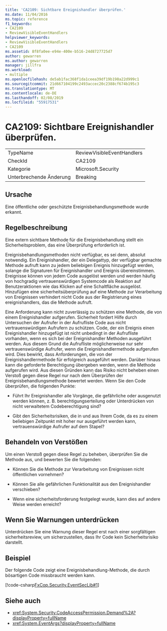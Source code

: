 ```yaml
---
title: 'CA2109: Sichtbare Ereignishandler überprüfen.'
ms.date: 11/04/2016
ms.topic: reference
f1_keywords:
- CA2109
- ReviewVisibleEventHandlers
helpviewer_keywords:
- ReviewVisibleEventHandlers
- CA2109
ms.assetid: 8f8fa0ee-e94e-400e-b516-24d8727725d7
author: gewarren
ms.author: gewarren
manager: jillfra
ms.workload:
- multiple
ms.openlocfilehash: de5ab1fac368f1da1ceea39df19b198a22d999c1
ms.sourcegitcommit: 21d667104199c2493accec20c2388cf674b195c3
ms.translationtype: MT
ms.contentlocale: de-DE
ms.lasthandoff: 02/08/2019
ms.locfileid: "55917531"
---
```

# <a name="ca2109-review-visible-event-handlers"></a>CA2109: Sichtbare Ereignishandler überprüfen.

|||
|-|-|
|TypeName|ReviewVisibleEventHandlers|
|CheckId|CA2109|
|Kategorie|Microsoft.Security|
|Unterbrechende Änderung|Breaking|

## <a name="cause"></a>Ursache
 Eine öffentliche oder geschützte Ereignisbehandlungsmethode wurde erkannt.

## <a name="rule-description"></a>Regelbeschreibung
 Eine extern sichtbare Methode für die Ereignisbehandlung stellt ein Sicherheitsproblem, das eine Überprüfung erforderlich ist.

Ereignisbehandlungsmethoden nicht verfügbar, es sei denn, absolut notwendig. Ein Ereignishandler, der ein Delegattyp, der verfügbar gemachte Methode aufruft kann zu jedem beliebigen Ereignis hinzugefügt werden, solange die Signaturen für Ereignishandler und Ereignis übereinstimmen. Ereignisse können von jedem Code ausgelöst werden und werden häufig von hochgradig vertrauenswürdigen Systemcode als Reaktion auf Benutzeraktionen wie das Klicken auf eine Schaltfläche ausgelöst. Hinzufügen eine sicherheitsüberprüfung auf eine Methode zur Verarbeitung von Ereignissen verhindert nicht Code aus der Registrierung eines ereignishandlers, das die Methode aufruft.

 Eine Anforderung kann nicht zuverlässig zu schützen eine Methode, die von einem Ereignishandler aufgerufen. Sicherheit fordert Hilfe durch Untersuchen der Aufrufer in der Aufrufliste Code aus nicht vertrauenswürdigen Aufrufern zu schützen. Code, der ein Ereignis einen Ereignishandler hinzugefügt ist nicht unbedingt in der Aufrufliste vorhanden, wenn es sich bei der Ereignishandler Methoden ausgeführt werden. Aus diesem Grund die Aufrufliste möglicherweise nur sehr vertrauenswürdige Aufrufer, wenn die Ereignishandlermethode aufgerufen wird. Dies bewirkt, dass Anforderungen, die von der Ereignishandlermethode für erfolgreich ausgeführt werden. Darüber hinaus kann die geforderte Berechtigung übergeben werden, wenn die Methode aufgerufen wird. Aus diesen Gründen kann das Risiko nicht beheben einen Verstoß gegen diese Regel nur nach dem Überprüfen der Ereignisbehandlungsmethode bewertet werden. Wenn Sie den Code überprüfen, die folgenden Punkte:

- Führt Ihr Ereignishandler alle Vorgänge, die gefährliche oder ausgenutzt werden können, z. B. berechtigungserteilung oder Unterdrücken von nicht verwaltetem Codeberechtigung sind?

- Gibt den Sicherheitsrisiken, die in und aus Ihrem Code, da es zu einem beliebigen Zeitpunkt mit hoher nur ausgeführt werden kann, vertrauenswürdige Aufrufer auf dem Stapel?

## <a name="how-to-fix-violations"></a>Behandeln von Verstößen
 Um einen Verstoß gegen diese Regel zu beheben, überprüfen Sie die Methode aus, und bewerten Sie die folgenden:

- Können Sie die Methode zur Verarbeitung von Ereignissen nicht öffentlichen vornehmen?

- Können Sie alle gefährlichen Funktionalität aus den Ereignishandler verschieben?

- Wenn eine sicherheitsforderung festgelegt wurde, kann dies auf andere Weise werden erreicht?

## <a name="when-to-suppress-warnings"></a>Wenn Sie Warnungen unterdrücken
 Unterdrücken Sie eine Warnung dieser Regel erst nach einer sorgfältigen sicherheitsreview, um sicherzustellen, dass Ihr Code kein Sicherheitsrisiko darstellt.

## <a name="example"></a>Beispiel
 Der folgende Code zeigt eine Ereignisbehandlung-Methode, die durch bösartigen Code missbraucht werden kann.

 [!code-csharp[FxCop.Security.EventSecLib#1](../code-quality/codesnippet/CSharp/ca2109-review-visible-event-handlers_1.cs)]

## <a name="see-also"></a>Siehe auch

- <xref:System.Security.CodeAccessPermission.Demand%2A?displayProperty=fullName>
- <xref:System.EventArgs?displayProperty=fullName>
